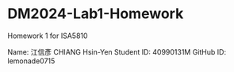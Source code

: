 # DM2024-Lab1-Homework

Homework 1 for ISA5810

Name: 江信彥 CHIANG Hsin-Yen
Student ID: 40990131M
GitHub ID: lemonade0715
